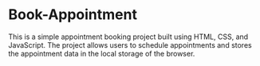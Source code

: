 # Book-Appointment
This is a simple appointment booking project built using HTML, CSS, and JavaScript. The project allows users to schedule appointments and stores the appointment data in the local storage of the browser.
